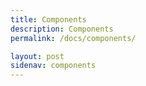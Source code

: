 ```yaml
---
title: Components
description: Components
permalink: /docs/components/

layout: post
sidenav: components
---
```

